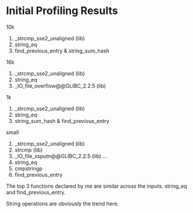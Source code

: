 # Initial Profiling Results
10k
1. _strcmp_sse2_unaligned (lib)
2. string_eq
3. find_previous_entry & string_sum_hash

16k
1. _strcmp_sse2_unaligned (lib)
2. string_eq
3. _IO_file_overflow@@GLIBC_2.2.5 (lib)

1k
1. _strcmp_sse2_unaligned (lib)
2. string_eq
3. string_sum_hash & find_previous_entry

small
1. _strcmp_sse2_unaligned (lib)
2. strcmp (lib)
3. _IO_file_xsputn@@GLIBC_2.2.5 (lib)
...
8. string_eq
10. cmpstringp
11. find_previous_entry

The top 3 functions declared by me are similar across the inputs. string_eq and find_previous_entry.

String operations are obviously the trend here.
